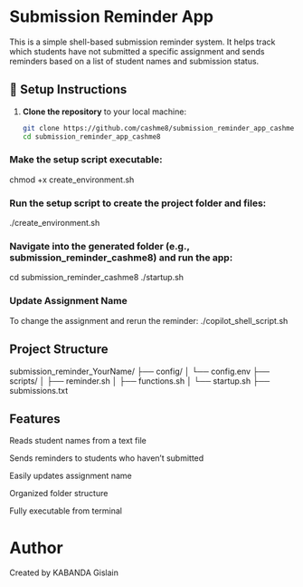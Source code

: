 # Submission Reminder App

This is a simple shell-based submission reminder system. It helps track which students have not submitted a specific assignment and sends reminders based on a list of student names and submission status.

## 🔧 Setup Instructions

1. **Clone the repository** to your local machine:
   ```bash
   git clone https://github.com/cashme8/submission_reminder_app_cashme8.git
   cd submission_reminder_app_cashme8
### Make the setup script executable:
chmod +x create_environment.sh

### Run the setup script to create the project folder and files:
./create_environment.sh

### Navigate into the generated folder (e.g., submission_reminder_cashme8) and run the app:
cd submission_reminder_cashme8
./startup.sh

### Update Assignment Name
To change the assignment and rerun the reminder:
./copilot_shell_script.sh

## Project Structure
submission_reminder_YourName/
├── config/
│   └── config.env
├── scripts/
│   ├── reminder.sh
│   ├── functions.sh
│   └── startup.sh
├── submissions.txt

## Features
Reads student names from a text file

Sends reminders to students who haven’t submitted

Easily updates assignment name

Organized folder structure

Fully executable from terminal

# Author
Created by KABANDA Gislain
